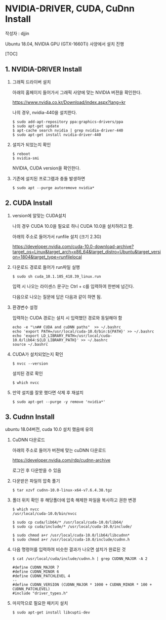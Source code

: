# NVIDIA-DRIVER, CUDA, CuDnn Install

작성자 : djjin

Ubuntu 18.04, NVIDIA GPU (GTX-1660Ti) 사양에서 설치 진행 

[TOC]

## 1. NVIDIA-DRIVER Install

1. 그래픽 드라이버 설치

   아래의 홈페이지 들어가서 그래픽 사양에 맞는 NVIDIA 버젼을 확인한다.

   https://www.nvidia.co.kr/Download/index.aspx?lang=kr

   나의 경우, nvidia-440을 설치한다.

   ~~~
   $ sudo add-apt-repository ppa:graphics-drivers/ppa
   $ sudo apt-get update
   $ apt-cache search nvidia | grep nvidia-driver-440
   $ sudo apt-get install nvidia-driver-440
   ~~~

2. 설치가 되었는지 확인

   ~~~
   $ reboot
   $ nvidia-smi
   ~~~

   NVIDIA, CUDA version을 확인한다.

3.  기존에 설치된 프로그램과 충돌 발생하면

    ~~~
    $ sudo apt --purge autoremove nvidia*
    ~~~

    

## 2. CUDA Install

1. version에 알맞는 CUDA설치

   나의 경우 CUDA 10.0을 필요로 하니 CUDA 10.0을 설치하려고 함.

   아래의 주소로 들어가서 runfile 설치 (크기 2.3G)

   https://developer.nvidia.com/cuda-10.0-download-archive?target_os=Linux&target_arch=x86_64&target_distro=Ubuntu&target_version=1804&target_type=runfilelocal

2. 다운로드 경로로 들어가 run파일 실행

   ~~~
   $ sudo sh cuda_10.1.105_418.39_linux.run
   ~~~

   입력 시 나오는 라이센스 문구는 Ctrl + c를 입력하여 한번에 넘긴다.

   다음으로 나오는 질문에 답은 다음과 같이 하면 됨.

   

3. 환경변수 설정

   입력하는 CUDA 경로는 설치 시 입력했던 경로와 동일해야 함

   ~~~
   echo -e "\n## CUDA and cuDNN paths"  >> ~/.bashrc
   echo 'export PATH=/usr/local/cuda-10.0/bin:${PATH}' >> ~/.bashrc
   echo 'export LD_LIBRARY_PATH=/usr/local/cuda-10.0/lib64:${LD_LIBRARY_PATH}' >> ~/.bashrc
   source ~/.bashrc
   ~~~

4. CUDA가 설치되었는지 확인 

   ~~~
   $ nvcc --version
   ~~~

   설치된 경로 확인

   ~~~
   $ which nvcc
   ~~~

5. 만약 설치를 잘못 했다면 삭제 후 재설치

   ~~~
   $ sudo apt-get --purge -y remove 'nvidia*'
   ~~~

   

## 3. Cudnn Install

ubuntu 18.04버전, cuda 10.0 설치 했음에 유의

1. CuDNN 다운로드

   아래의 주소로 들어가 버젼에 맞는 cuDNN 다운로드

   https://developer.nvidia.com/rdp/cudnn-archive

   로그인 후 다운받을 수 있음

2. 다운받은 파일의 압축 풀기

   ~~~
   $ tar xzvf cudnn-10.0-linux-x64-v7.6.4.38.tgz
   ~~~

3. 폴더 위치 확인 후 해당폴더에 압축 해제한 파일을 복사하고 권한 변경

   ~~~
   $ which nvcc
   /usr/local/cuda-10.0/bin/nvcc
   
   $ sudo cp cuda/lib64/* /usr/local/cuda-10.0/lib64/
   $ sudo cp cuda/include/* /usr/local/cuda-10.0/include/
   
   $ sudo chmod a+r /usr/local/cuda-10.0/lib64/libcudnn*
   $ sudo chmod a+r /usr/local/cuda-10.0/include/cudnn.h
   ~~~

4. 다음 명령어를 입력하여 비슷한 결과가 나오면 설치가 완료된 것

   ~~~
   $ cat /usr/local/cuda/include/cudnn.h | grep CUDNN_MAJOR -A 2  
   ~~~

   ~~~
   #define CUDNN_MAJOR 7
   #define CUDNN_MINOR 6
   #define CUDNN_PATCHLEVEL 4
   --
   #define CUDNN_VERSION (CUDNN_MAJOR * 1000 + CUDNN_MINOR * 100 + CUDNN_PATCHLEVEL)
   #include "driver_types.h"
   ~~~

5. 마지막으로 필요한 패키지 설치

   ~~~
   $ sudo apt-get install libcupti-dev
   ~~~

   
